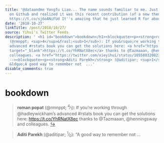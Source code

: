 ```yaml
---
title: '@dataandme Yongfu Liao... The name sounds familiar to me. Just checked it
  on Github and realized it was this recent contribution (of a new theme) to xaringan:
  https://t.co/sj6oANiFUd It''s amazing that he just learned R for about a year.'
date: '2018-10-27'
linkTitle: /post/2018/10/27/
source: Yihui's Twitter Feeds
description: ' <h1 id="bookdown">bookdown</h1><blockquote><p><strong>roman popat</strong>
  (@rmnppt; <sup>4</sup>&frasl;<sub>1</sub>): If you&rsquo;re working through @hadleywickham&rsquo;s
  advanced #rstats book you can get the solutions here: <a href="https://t.co/YhRNatX8ec"
  target="_blank">https://t.co/YhRNatX8ec</a> thanks to @Tazmaaan, @henningsway and
  colleagues. <a href="https://twitter.com/xieyihui/status/1055883208238268417" target="_blank">&#8618;</a></p></blockquote><!--
  --><blockquote><p><strong>Aditi Parekh</strong> (@aditipar; <sup>1</sup>&frasl;<sub>0</sub>):
  &ldquo;A good way to remember not  ...'
disable_comments: true
---
```

 <h1 id="bookdown">bookdown</h1><blockquote><p><strong>roman popat</strong> (@rmnppt; <sup>4</sup>&frasl;<sub>1</sub>): If you&rsquo;re working through @hadleywickham&rsquo;s advanced #rstats book you can get the solutions here: <a href="https://t.co/YhRNatX8ec" target="_blank">https://t.co/YhRNatX8ec</a> thanks to @Tazmaaan, @henningsway and colleagues. <a href="https://twitter.com/xieyihui/status/1055883208238268417" target="_blank">&#8618;</a></p></blockquote><!-- --><blockquote><p><strong>Aditi Parekh</strong> (@aditipar; <sup>1</sup>&frasl;<sub>0</sub>): &ldquo;A good way to remember not  ...